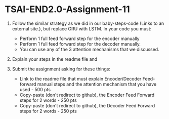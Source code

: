 # TSAI-END2.0-Assignment-11

1. Follow the similar strategy as we did in our baby-steps-code (Links to an external site.), but replace GRU with LSTM. In your code you must:
    * Perform 1 full feed forward step for the encoder manually
    * Perform 1 full feed forward step for the decoder manually.
    * You can use any of the 3 attention mechanisms that we discussed. 

2. Explain your steps in the readme file and
3. Submit the assignment asking for these things:
    * Link to the readme file that must explain Encoder/Decoder Feed-forward manual steps and the attention mechanism that you have used - 500 pts
    * Copy-paste (don't redirect to github), the Encoder Feed Forward steps for 2 words - 250 pts
    * Copy-paste (don't redirect to github), the Decoder Feed Forward steps for 2 words - 250 pts
